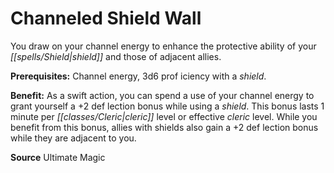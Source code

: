 ﻿---
cssclass: [feats]

---
# Channeled Shield Wall

You draw on your channel energy to enhance the protective ability of your _[[spells/Shield|shield]]_ and those of adjacent allies.

**Prerequisites:** Channel energy, 3d6 prof iciency with a _shield_.

**Benefit:** As a swift action, you can spend a use of your channel energy to grant yourself a +2 def lection bonus while using a _shield_. This bonus lasts 1 minute per _[[classes/Cleric|cleric]]_ level or effective _cleric_ level. While you benefit from this bonus, allies with shields also gain a +2 def lection bonus while they are adjacent to you.

**Source** Ultimate Magic